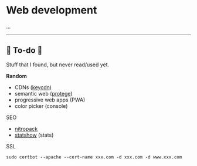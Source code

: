 # Web development

...

<hr class="sep-both">

## 👻 To-do 👻

Stuff that I found, but never read/used yet.

<div class="row row-cols-md-2"><div>

**Random**

* CDNs ([keycdn](https://www.keycdn.com/))
* semantic web ([protege](https://protege.stanford.edu/))
* progressive web apps (PWA)
* color picker (console)
</div><div>

SEO

* [nitropack](https://nitropack.io/)
* [statshow](https://www.statshow.com/) (stats)

SSL

```
sudo certbot --apache --cert-name xxx.com -d xxx.com -d www.xxx.com
```
</div></div>